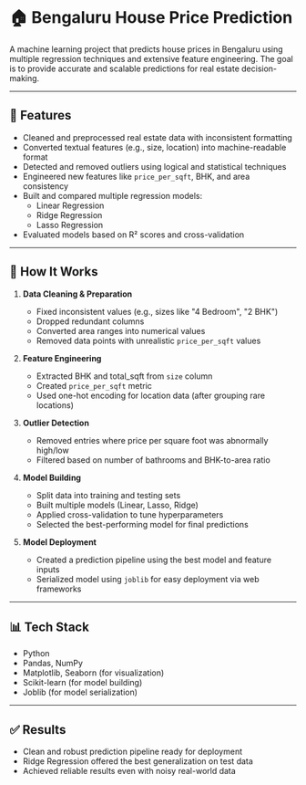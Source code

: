 # 🏠 Bengaluru House Price Prediction

A machine learning project that predicts house prices in Bengaluru using multiple regression techniques and extensive feature engineering. The goal is to provide accurate and scalable predictions for real estate decision-making.

---

## 🚀 Features

- Cleaned and preprocessed real estate data with inconsistent formatting
- Converted textual features (e.g., size, location) into machine-readable format
- Detected and removed outliers using logical and statistical techniques
- Engineered new features like `price_per_sqft`, BHK, and area consistency
- Built and compared multiple regression models:
  - Linear Regression
  - Ridge Regression
  - Lasso Regression
- Evaluated models based on R² scores and cross-validation

---

## 🧠 How It Works

1. **Data Cleaning & Preparation**  
   - Fixed inconsistent values (e.g., sizes like "4 Bedroom", "2 BHK")
   - Dropped redundant columns
   - Converted area ranges into numerical values
   - Removed data points with unrealistic `price_per_sqft` values

2. **Feature Engineering**
   - Extracted BHK and total_sqft from `size` column
   - Created `price_per_sqft` metric
   - Used one-hot encoding for location data (after grouping rare locations)

3. **Outlier Detection**
   - Removed entries where price per square foot was abnormally high/low
   - Filtered based on number of bathrooms and BHK-to-area ratio

4. **Model Building**
   - Split data into training and testing sets
   - Built multiple models (Linear, Lasso, Ridge)
   - Applied cross-validation to tune hyperparameters
   - Selected the best-performing model for final predictions

5. **Model Deployment**
   - Created a prediction pipeline using the best model and feature inputs
   - Serialized model using `joblib` for easy deployment via web frameworks

---

## 📊 Tech Stack

- Python
- Pandas, NumPy
- Matplotlib, Seaborn (for visualization)
- Scikit-learn (for model building)
- Joblib (for model serialization)

---

## ✅ Results

- Clean and robust prediction pipeline ready for deployment
- Ridge Regression offered the best generalization on test data
- Achieved reliable results even with noisy real-world data
